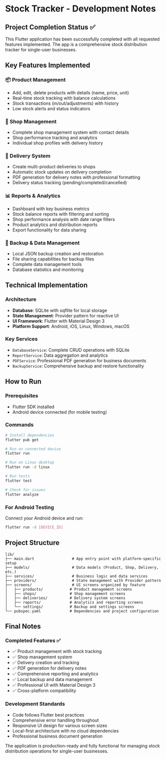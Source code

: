 # Stock Tracker - Development Notes

## Project Completion Status ✅

This Flutter application has been successfully completed with all requested features implemented. The app is a comprehensive stock distribution tracker for single-user businesses.

## Key Features Implemented

### 📦 Product Management
- Add, edit, delete products with details (name, price, unit)
- Real-time stock tracking with balance calculations
- Stock transactions (in/out/adjustments) with history
- Low stock alerts and status indicators

### 🏪 Shop Management
- Complete shop management system with contact details
- Shop performance tracking and analytics
- Individual shop profiles with delivery history

### 🚛 Delivery System
- Create multi-product deliveries to shops
- Automatic stock updates on delivery completion
- PDF generation for delivery notes with professional formatting
- Delivery status tracking (pending/completed/cancelled)

### 📊 Reports & Analytics
- Dashboard with key business metrics
- Stock balance reports with filtering and sorting
- Shop performance analysis with date range filters
- Product analytics and distribution reports
- Export functionality for data sharing

### 💾 Backup & Data Management
- Local JSON backup creation and restoration
- File sharing capabilities for backup files
- Complete data management tools
- Database statistics and monitoring

## Technical Implementation

### Architecture
- **Database**: SQLite with sqflite for local storage
- **State Management**: Provider pattern for reactive UI
- **UI Framework**: Flutter with Material Design 3
- **Platform Support**: Android, iOS, Linux, Windows, macOS

### Key Services
- `DatabaseService`: Complete CRUD operations with SQLite
- `ReportService`: Data aggregation and analytics
- `PDFService`: Professional PDF generation for business documents
- `BackupService`: Comprehensive backup and restore functionality

## How to Run

### Prerequisites
- Flutter SDK installed
- Android device connected (for mobile testing)

### Commands
```bash
# Install dependencies
flutter pub get

# Run on connected device
flutter run

# Run on Linux desktop
flutter run -d linux

# Run tests
flutter test

# Check for issues
flutter analyze
```

### For Android Testing
Connect your Android device and run:
```bash
flutter run -d [DEVICE_ID]
```

## Project Structure
```
lib/
├── main.dart                 # App entry point with platform-specific setup
├── models/                   # Data models (Product, Shop, Delivery, etc.)
├── services/                 # Business logic and data services
├── providers/                # State management with Provider pattern
├── screens/                  # UI screens organized by feature
│   ├── products/            # Product management screens
│   ├── shops/               # Shop management screens
│   ├── deliveries/          # Delivery system screens
│   ├── reports/             # Analytics and reporting screens
│   └── settings/            # Backup and settings screens
└── pubspec.yaml             # Dependencies and project configuration
```

## Final Notes

### Completed Features ✅
- ✅ Product management with stock tracking
- ✅ Shop management system
- ✅ Delivery creation and tracking
- ✅ PDF generation for delivery notes
- ✅ Comprehensive reporting and analytics
- ✅ Local backup and data management
- ✅ Professional UI with Material Design 3
- ✅ Cross-platform compatibility

### Development Standards
- Code follows Flutter best practices
- Comprehensive error handling throughout
- Responsive UI design for various screen sizes
- Local-first architecture with no cloud dependencies
- Professional business document generation

The application is production-ready and fully functional for managing stock distribution operations for single-user businesses.